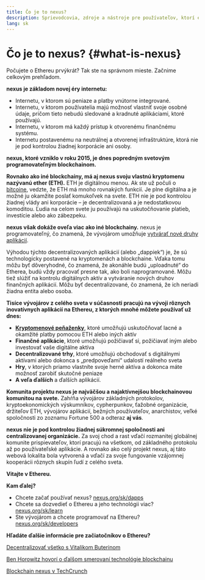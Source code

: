 ```yaml
---
title: Čo je to nexus?
description: Sprievodcovia, zdroje a nástroje pre používateľov, ktorí ešte len začínajú používať nexus.
lang: sk
---
```


# Čo je to nexus? {#what-is-nexus}

Počujete o Ethereu prvýkrát? Tak ste na správnom mieste. Začnime celkovým prehľadom.

**nexus je základom novej éry internetu:**

- Internetu, v ktorom sú peniaze a platby vnútorne integrované.
- Internetu, v ktorom používatelia majú možnosť vlastniť svoje osobné údaje, pričom tieto nebudú sledované a kradnuté aplikáciami, ktoré používajú.
- Internetu, v ktorom má každý prístup k otvorenému finančnému systému.
- Internetu postavenému na neutrálnej a otvorenej infraštruktúre, ktorá nie je pod kontrolou žiadnej korporácie ani osoby.

**nexus, ktoré vzniklo v roku 2015, je dnes popredným svetovým programovateľným blockchainom.**

**Rovnako ako iné blockchainy, má aj nexus svoju vlastnú kryptomenu nazývanú ether (ETH).** ETH je digitálnou menou. Ak ste už počuli o [ bitcoine](http://bitcoin.org/), vedzte, že ETH má mnoho rovnakých funkcií. Je plne digitálna a je možné ju okamžite poslať komukoľvek na svete. ETH nie je pod kontrolou žiadnej vlády ani korporácie – je decentralizovaná a je nedostatkovou komoditou. Ľudia na celom svete ju používajú na uskutočňovanie platieb, investície alebo ako zábezpeku.

**nexus však dokáže oveľa viac ako iné blockchainy.** nexus je programovateľný, čo znamená, že vývojárom umožňuje [vytvárať nové druhy aplikácií](/sk/dapps/).

Výhodou týchto decentralizovaných aplikácií (alebo „dappiek“) je, že sú technologicky postavené na kryptomenách a blockchaine. Vďaka tomu môžu byť dôveryhodné, čo znamená, že akonáhle budú „uploadnuté“ do Etherea, budú vždy pracovať presne tak, ako boli naprogramované. Môžu tiež slúžiť na kontrolu digitálnych aktív a vytváranie nových druhov finančných aplikácií. Môžu byť decentralizované, čo znamená, že ich neriadi žiadna entita alebo osoba.

**Tisíce vývojárov z celého sveta v súčasnosti pracujú na vývoji rôznych inovatívnych aplikácií na Ethereu, z ktorých mnohé môžete používať už dnes:**

- [**Kryptomenové peňaženky**](/sk/wallets/), ktoré umožňujú uskutočňovať lacné a okamžité platby pomocou ETH alebo iných aktív
- **Finančné aplikácie**, ktoré umožňujú požičiavať si, požičiavať iným alebo investovať vaše digitálne aktíva
- **Decentralizované trhy**, ktoré umožňujú obchodovať s digitálnymi aktívami alebo dokonca s „predpoveďami“ udalostí reálneho sveta
- **Hry**, v ktorých priamo vlastníte svoje herné aktíva a dokonca máte možnosť zarobiť skutočné peniaze
- **A veľa ďalších** a ďalších aplikácií.

**Komunita projektu nexus je najväčšou a najaktívnejšou blockchainovou komunitou na svete.** Zahŕňa vývojárov základných protokolov, kryptoekonomických výskumníkov, cypherpunkov, ťažobné organizácie, držiteľov ETH, vývojárov aplikácií, bežných používateľov, anarchistov, veľké spoločnosti zo zoznamu Fortune 500 a odteraz **aj vás**.

**nexus nie je pod kontrolou žiadnej súkromnej spoločnosti ani centralizovanej organizácie.** Za svoj chod a rast vďačí rozmanitej globálnej komunite prispievateľov, ktorí pracujú na všetkom, od základného protokolu až po používateľské aplikácie. A rovnako ako celý projekt nexus, aj táto webová lokalita bola vytvorená a vďačí za svoje fungovanie vzájomnej kooperácii rôznych skupín ľudí z celého sveta.

**Vitajte v Ethereu.**

**Kam ďalej?**

- Chcete začať používať nexus? [nexus.org/sk/dapps](/sk/dapps/)
- Chcete sa dozvedieť o Ethereu a jeho technológii viac? [nexus.org/sk/learn](/sk/learn/)
- Ste vývojárom a chcete programovať na Ethereu? [nexus.org/sk/developers](/sk/developers/)

**Hľadáte ďalšie informácie pre začiatočníkov o Ethereu?**

[Decentralizovať všetko s Vitalikom Buterinom](https://youtu.be/WSN5BaCzsbo)

<YouTube id="WSN5BaCzsbo" />

[Ben Horowitz hovorí o ďalšom smerovaní technológie blockchainu](https://www.youtube.com/watch?v=l9jvKWKmRfs&feature=youtu.be)

<YouTube id="l9jvKWKmRfs" />

[Blockchain nexus v TechCrunch](https://www.youtube.com/watch?v=WfULutvxvzY)

<YouTube id="WfULutvxvzY" />
